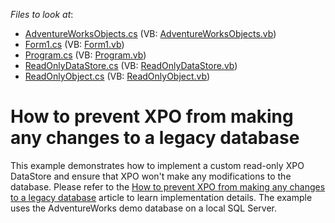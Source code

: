 <!-- default file list -->
*Files to look at*:

* [AdventureWorksObjects.cs](./CS/AdventureWorksObjects.cs) (VB: [AdventureWorksObjects.vb](./VB/AdventureWorksObjects.vb))
* [Form1.cs](./CS/Form1.cs) (VB: [Form1.vb](./VB/Form1.vb))
* [Program.cs](./CS/Program.cs) (VB: [Program.vb](./VB/Program.vb))
* [ReadOnlyDataStore.cs](./CS/ReadOnlyDataStore.cs) (VB: [ReadOnlyDataStore.vb](./VB/ReadOnlyDataStore.vb))
* [ReadOnlyObject.cs](./CS/ReadOnlyObject.cs) (VB: [ReadOnlyObject.vb](./VB/ReadOnlyObject.vb))
<!-- default file list end -->
# How to prevent XPO from making any changes to a legacy database


<p>This example demonstrates how to implement a custom read-only XPO DataStore and ensure that XPO won't make any modifications to the database. Please refer to the <a href="https://www.devexpress.com/Support/Center/p/A2958">How to prevent XPO from making any changes to a legacy database</a> article to learn implementation details. The example uses the AdventureWorks demo database on a local SQL Server.</p>

<br/>


